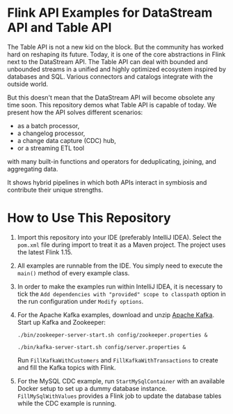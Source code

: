 # Flink API Examples for DataStream API and Table API

The Table API is not a new kid on the block. But the community has worked hard on reshaping its future. Today, it is one
of the core abstractions in Flink next to the DataStream API. The Table API can deal with bounded and unbounded streams
in a unified and highly optimized ecosystem inspired by databases and SQL. Various connectors and catalogs integrate
with the outside world.

But this doesn't mean that the DataStream API will become obsolete any time soon. This repository demos what Table API
is capable of today. We present how the API solves different scenarios:

- as a batch processor,
- a changelog processor,
- a change data capture (CDC) hub,
- or a streaming ETL tool

with many built-in functions and operators for deduplicating, joining, and aggregating data.

It shows hybrid pipelines in which both APIs interact in symbiosis and contribute their unique strengths.

# How to Use This Repository

1. Import this repository into your IDE (preferably IntelliJ IDEA). Select the `pom.xml` file during import to treat it
   as a Maven project. The project uses the latest Flink 1.15.

2. All examples are runnable from the IDE. You simply need to execute the `main()` method of every example class.

3. In order to make the examples run within IntelliJ IDEA, it is necessary to tick
   the `Add dependencies with "provided" scope to classpath` option in the run configuration under `Modify options`.

4. For the Apache Kafka examples, download and unzip [Apache Kafka](https://kafka.apache.org/downloads). Start up Kafka
   and Zookeeper:

   ```
   ./bin/zookeeper-server-start.sh config/zookeeper.properties &
   
   ./bin/kafka-server-start.sh config/server.properties &
   ```

   Run `FillKafkaWithCustomers` and `FillKafkaWithTransactions` to create and fill the Kafka topics with Flink.

5. For the MySQL CDC example, run `StartMySqlContainer` with an available Docker setup to set up a dummy database
   instance. `FillMySqlWithValues` provides a Flink job to update the database tables while the CDC example is running.


